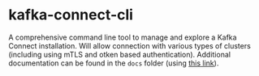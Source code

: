 # kafka-connect-cli

A comprehensive command line tool to manage and explore a Kafka Connect installation. Will allow connection with various types of clusters (including using mTLS and otken based authentication). Additional documentation can be found in the `docs` folder (using [this link](docs/COMMANDS.md)).
